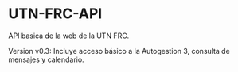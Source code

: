 # UTN-FRC-API
API basica de la web de la UTN FRC.

Version v0.3: Incluye acceso básico a la Autogestion 3, consulta de mensajes y calendario.

